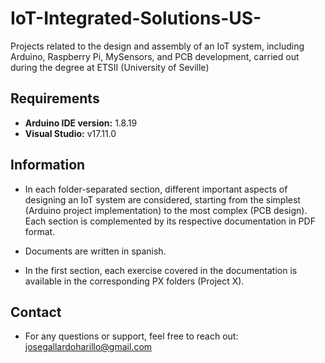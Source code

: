 # IoT-Integrated-Solutions-US-
Projects related to the design and assembly of an IoT system, including Arduino, Raspberry Pi, MySensors, and PCB development, carried out during the degree at ETSII (University of Seville)

## Requirements
- **Arduino IDE version:** 1.8.19
- **Visual Studio:** v17.11.0

## Information
- In each folder-separated section, different important aspects of designing an IoT system are considered, starting from the simplest (Arduino project implementation) to the most complex (PCB design). Each section is complemented by its respective documentation in PDF format.

- Documents are written in spanish.

- In the first section, each exercise covered in the documentation is available in the corresponding PX folders (Project X).

## Contact
- For any questions or support, feel free to reach out:
  josegallardoharillo@gmail.com


